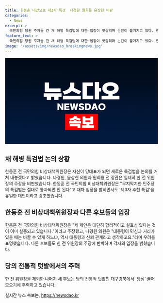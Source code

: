 ```yaml
---
title: 한동훈 대안으로 제3자 특검  나경원 원희룡 윤상현 비판
categories:
  - News
excerpt: >
  국민의힘 당권 주자들 간 채 해병 특검법에 대한 입장이 엇갈리며 논란이 불거지고 있다. 한동훈 전 국민의힘 비상대책위원장은 새로운 특검법을 제안하겠다고 밝혀 갈등을 촉발했고, 이에 대해 나경원, 윤상현 의원과 원희룡 전 장관은 비판하며 입장을 명확히 했다. 한편, 나머지 후보들은 대구경북에서의 활동에 주력하고 있다. contentious issue.
feature_text: >
  국민의힘 당권 주자들 간 채 해병 특검법에 대한 입장이 엇갈리며 논란이 불거지고 있다. 한동훈 전 국민의힘 비상대책위원장은 새로운 특검법을 제안하겠다고 밝혀 갈등을 촉발했고, 이에 대해 나경원, 윤상현 의원과 원희룡 전 장관은 비판하며 입장을 명확히 했다. 한편, 나머지 후보들은 대구경북에서의 활동에 주력하고 있다. contentious issue.
image: '/assets/img/newsdao_breakingnews.jpg'
---
```


<p><img src="/assets/img/newsdao_breakingnews.jpg" alt="pcversion 속보" /></p>

<h2 data-ke-size="size26">채 해병 특검법 논의 상황</h2>

<p data-ke-size="size16">한동훈 전 국민의힘 비상대책위원장은 자신이 당대표가 되면 새로운 특검법을 논의를 거쳐 내놓겠다고 밝혔습니다. 나경원, 윤상현 의원과 원희룡 전 장관은 일제히 한 전 위원장의 주장을 비판했습니다. 한동훈 전 국민의힘 비상대책위원장은 "무지막지한 민주당의 특검법은 절대로 통과되면 안 된다"고 재차 입장을 밝히면서도 '제3자 추천 특검'을 유일한 대안이라고 강조했습니다.</p>

<h2 data-ke-size="size26">한동훈 전 비상대책위원장과 다른 후보들의 입장</h2>

<p data-ke-size="size16">한동훈 전 국민의힘 비상대책위원장은 "제 제안은 대단히 합리적이고 실효성 있다는 것이 이미 실증되고 있습니다."이라고 주장했고, 나경원 의원은 "대통령이 민심과 거리가 있을 때는 바꿀 수 있게 하느냐, 역시 대통령과 신뢰 관계라고 생각하고요."라며 우려를 표명했습니다. 다른 후보들도 한 전 위원장의 주장에 반박하며 각자의 입장을 밝혔습니다.</p>

<h2 data-ke-size="size26">당의 전통적 텃밭에서의 주력</h2>

<p data-ke-size="size16">한 전 위원장을 제외한 나머지 세 후보는 당의 전통적 텃밭인 대구경북에서 '당심' 끌어모으기에 주력하고 있습니다.</p>
실시간 뉴스 속보는, <a href="https://newsdao.kr" rel="dofollow">https://newsdao.kr</a>


